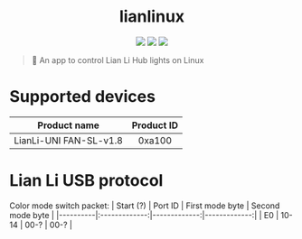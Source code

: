 <h1 align="center">lianlinux</h1>

<p align="center">
  <a href="https://github.com/crptmem/lianlinux/stargazers"><img src="https://img.shields.io/github/stars/crptmem/lianlinux?colorA=151515&colorB=B66467&style=for-the-badge&logo=starship"></a>
  <a href="https://github.com/crptmem/lianlinux/issues"><img src="https://img.shields.io/github/issues/crptmem/lianlinux?colorA=151515&colorB=8C977D&style=for-the-badge&logo=bugatti"></a>
  <a href="https://github.com/crptmem/lianlinux/network/members"><img src="https://img.shields.io/github/forks/crptmem/lianlinux?colorA=151515&colorB=D9BC8C&style=for-the-badge&logo=github"></a>
</p>

> 🌈 An app to control Lian Li Hub lights on Linux

# Supported devices
| Product name | Product ID |
|----------|:-------------:|
| LianLi-UNI FAN-SL-v1.8 | 0xa100 |

# Lian Li USB protocol
Color mode switch packet:
| Start (?) | Port ID | First mode byte | Second mode byte |
|----------|:-------------:|-------------:|-------------:|
| E0 | 10-14 | 00-? | 00-? |
